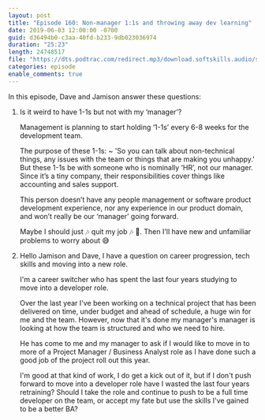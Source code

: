 ```yaml
---
layout: post
title: "Episode 160: Non-manager 1:1s and throwing away dev learning"
date: 2019-06-03 12:00:00 -0700
guid: d36494b0-c3aa-40fd-b233-9db023036974
duration: "25:23"
length: 24748517
file: "https://dts.podtrac.com/redirect.mp3/download.softskills.audio/sse-160.mp3"
categories: episode
enable_comments: true
---
```


In this episode, Dave and Jamison answer these questions:

1. Is it weird to have 1-1s but not with my ‘manager’?
   
   Management is planning to start holding ‘1-1s’ every 6-8 weeks for the development team.
   
   The purpose of these 1-1s: ~ 'So you can talk about non-technical things, any issues with the team or things that are making you unhappy.' But these 1-1s be with someone who is nominally ‘HR’, not our manager. Since it’s a tiny company, their responsibilities cover things like accounting and sales support.
   
   This person doesn’t have any people management or software product development experience, nor any experience in our product domain, and won’t really be our ‘manager’ going forward.
   
   Maybe I should just 🎶 quit my job 🎶 🕺. Then I'll have new and unfamiliar problems to worry about 😅
   


2. Hello Jamison and Dave, I have a question on career progression, tech skills and moving into a new role.
   
   I'm a career switcher who has spent the last four years studying to move into a developer role.
   
   Over the last year I've been working on a technical project that has been delivered on time, under budget and ahead of schedule, a huge win for me and the team.  However, now that it's done my manager's manager is looking at how the team is structured and who we need to hire.
   
   He has come to me and my manager to ask if I would like to move in to more of a Project Manager / Business Analyst role as I have done such a good job of the project roll out this year.
   
   I'm good at that kind of work, I do get a kick out of it, but if I don't push forward to move into a developer role have I wasted the last four years retraining?  Should I take the role and continue to push to be a full time developer on the team, or accept my fate but use the skills I've gained to be a better BA?
